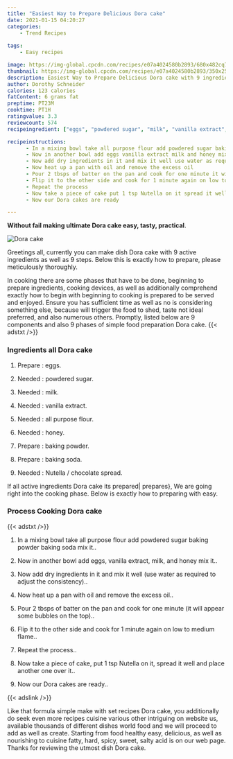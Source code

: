 ```yaml
---
title: "Easiest Way to Prepare Delicious Dora cake"
date: 2021-01-15 04:20:27
categories:
    - Trend Recipes
    
tags:
    - Easy recipes

image: https://img-global.cpcdn.com/recipes/e07a4024580b2893/680x482cq70/dora-cake-recipe-main-photo.jpg
thumbnail: https://img-global.cpcdn.com/recipes/e07a4024580b2893/350x250cq70/dora-cake-recipe-main-photo.jpg
description: Easiest Way to Prepare Delicious Dora cake with 9 ingredients and 9 stages of easy cooking.
author: Dorothy Schneider
calories: 123 calories
fatContent: 6 grams fat
preptime: PT23M
cooktime: PT1H
ratingvalue: 3.3
reviewcount: 574
recipeingredient: ["eggs", "powdered sugar", "milk", "vanilla extract", "all purpose flour", "honey", "baking powder", "baking soda", "Nutella  chocolate spread"]

recipeinstructions: 
      - In a mixing bowl take all purpose flour add powdered sugar baking powder baking soda mix it 
      - Now in another bowl add eggs vanilla extract milk and honey mix it 
      - Now add dry ingredients in it and mix it well use water as required to adjust the consistency 
      - Now heat up a pan with oil and remove the excess oil 
      - Pour 2 tbsps of batter on the pan and cook for one minute it will appear some bubbles on the top 
      - Flip it to the other side and cook for 1 minute again on low to medium flame 
      - Repeat the process 
      - Now take a piece of cake put 1 tsp Nutella on it spread it well and place another one over it 
      - Now our Dora cakes are ready

---
```




**Without fail making ultimate Dora cake easy, tasty, practical**. 


![Dora cake](https://img-global.cpcdn.com/recipes/e07a4024580b2893/680x482cq70/dora-cake-recipe-main-photo.jpg "Dora cake")




Greetings all, currently you can make dish Dora cake with 9 active ingredients as well as 9 steps. Below this is exactly how to prepare, please meticulously thoroughly.

In cooking there are some phases that have to be done, beginning to prepare ingredients, cooking devices, as well as additionally comprehend exactly how to begin with beginning to cooking is prepared to be served and enjoyed. Ensure you has sufficient time as well as no is considering something else, because will trigger the food to shed, taste not ideal preferred, and also numerous others. Promptly, listed below are 9 components and also 9 phases of simple food preparation Dora cake.
{{< adstxt />}}

### Ingredients all Dora cake


1. Prepare  : eggs.

1. Needed  : powdered sugar.

1. Needed  : milk.

1. Needed  : vanilla extract.

1. Needed  : all purpose flour.

1. Needed  : honey.

1. Prepare  : baking powder.

1. Prepare  : baking soda.

1. Needed  : Nutella / chocolate spread.



If all active ingredients Dora cake its prepared| prepares}, We are going right into the cooking phase. Below is exactly how to preparing with easy.

### Process Cooking Dora cake

{{< adstxt />}}


1. In a mixing bowl take all purpose flour add powdered sugar baking powder baking soda mix it..



1. Now in another bowl add eggs, vanilla extract, milk, and honey mix it..



1. Now add dry ingredients in it and mix it well (use water as required to adjust the consistency)..



1. Now heat up a pan with oil and remove the excess oil..



1. Pour 2 tbsps of batter on the pan and cook for one minute (it will appear some bubbles on the top)..



1. Flip it to the other side and cook for 1 minute again on low to medium flame..



1. Repeat the process..



1. Now take a piece of cake, put 1 tsp Nutella on it, spread it well and place another one over it..



1. Now our Dora cakes are ready..





{{< adslink />}}

Like that formula simple make with set recipes Dora cake, you additionally do seek even more recipes cuisine various other intriguing on website us, available thousands of different dishes world food and we will proceed to add as well as create. Starting from food healthy easy, delicious, as well as nourishing to cuisine fatty, hard, spicy, sweet, salty acid is on our web page. Thanks for reviewing the utmost dish Dora cake.
